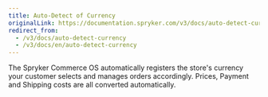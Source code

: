 ```yaml
---
title: Auto-Detect of Currency
originalLink: https://documentation.spryker.com/v3/docs/auto-detect-currency
redirect_from:
  - /v3/docs/auto-detect-currency
  - /v3/docs/en/auto-detect-currency
---
```


The Spryker Commerce OS automatically registers the store's currency your customer selects and manages orders accordingly. Prices, Payment and Shipping costs are all converted automatically.
